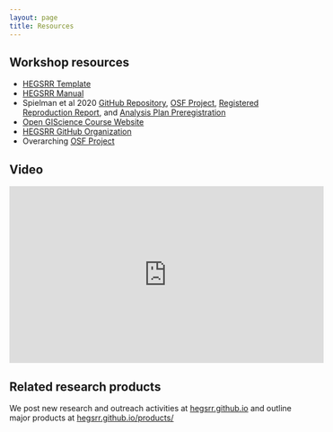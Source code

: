 ```yaml
---
layout: page
title: Resources
---
```


## Workshop resources

- [HEGSRR Template](https://www.github.com/HEGSRR/HEGSRR-Template)
- [HEGSRR Manual](hegsrr.github.io/HEGSRR-Manual/)
- Spielman et al 2020 [GitHub Repository](https://github.com/HEGSRR/RPl-Spielman-2020), [OSF Project](https://doi.org/10.17605/OSF.IO/DZPE9), [Registered Reproduction Report](https://doi.org/10.17605/OSF.IO/4S62B), and [Analysis Plan Preregistration](https://doi.org/10.17605/OSF.IO/9NTDS)
- [Open GIScience Course Website](https://opengisci.github.io)
- [HEGSRR GitHub Organization](https://www.github.com/HEGSRR)
- Overarching [OSF Project](https://osf.io/c5a2r/)

## Video

<iframe width="560" height="315" src="https://www.youtube.com/embed/SMfEq0jKf6U?si=tyBsYOPvflC9Zejc" title="YouTube video player" frameborder="0" allow="accelerometer; autoplay; clipboard-write; encrypted-media; gyroscope; picture-in-picture; web-share" allowfullscreen></iframe>

## Related research products

We post new research and outreach activities at [hegsrr.github.io](https://hegsrr.github.io/) and outline major products at [hegsrr.github.io/products/](https://hegsrr.github.io/products/)
